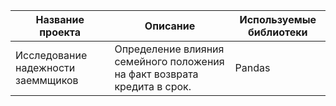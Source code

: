 |**Название проекта**|**Описание**                |**Используемые библиотеки**|
|--------------------|----------------------------|---------------------------|
|Исследование надежности заеммщиков|Определение влияния семейного положения на факт возврата кредита в срок.|Pandas|
